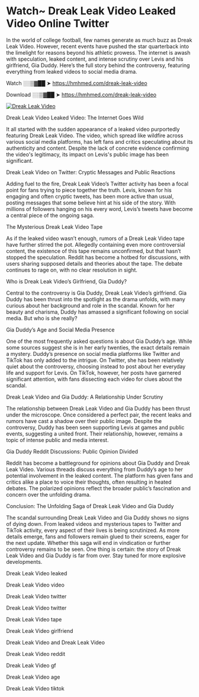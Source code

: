 # Watch~ Dreak Leak Video Leaked Video Online Twitter

In the world of college football, few names generate as much buzz as Dreak Leak Video. However, recent events have pushed the star quarterback into the limelight for reasons beyond his athletic prowess. The internet is awash with speculation, leaked content, and intense scrutiny over Levis and his girlfriend, Gia Duddy. Here’s the full story behind the controversy, featuring everything from leaked videos to social media drama.

Watch ░░▒▓██ ➤ https://hmhmed.com/dreak-leak-video

Download ░░▒▓██ ➤ https://hmhmed.com/dreak-leak-video

[![Dreak Leak Video](https://i.imgur.com/dJHk4Zq.gif)](https://hmhmed.com/dreak-leak-video)

Dreak Leak Video Leaked Video: The Internet Goes Wild

It all started with the sudden appearance of a leaked video purportedly featuring Dreak Leak Video. The video, which spread like wildfire across various social media platforms, has left fans and critics speculating about its authenticity and content. Despite the lack of concrete evidence confirming the video's legitimacy, its impact on Levis's public image has been significant.

Dreak Leak Video on Twitter: Cryptic Messages and Public Reactions

Adding fuel to the fire, Dreak Leak Video’s Twitter activity has been a focal point for fans trying to piece together the truth. Levis, known for his engaging and often cryptic tweets, has been more active than usual, posting messages that some believe hint at his side of the story. With millions of followers hanging on his every word, Levis’s tweets have become a central piece of the ongoing saga.

The Mysterious Dreak Leak Video Tape

As if the leaked video wasn’t enough, rumors of a Dreak Leak Video tape have further stirred the pot. Allegedly containing even more controversial content, the existence of this tape remains unconfirmed, but that hasn’t stopped the speculation. Reddit has become a hotbed for discussions, with users sharing supposed details and theories about the tape. The debate continues to rage on, with no clear resolution in sight.

Who is Dreak Leak Video’s Girlfriend, Gia Duddy?

Central to the controversy is Gia Duddy, Dreak Leak Video’s girlfriend. Gia Duddy has been thrust into the spotlight as the drama unfolds, with many curious about her background and role in the scandal. Known for her beauty and charisma, Duddy has amassed a significant following on social media. But who is she really?

Gia Duddy’s Age and Social Media Presence

One of the most frequently asked questions is about Gia Duddy’s age. While some sources suggest she is in her early twenties, the exact details remain a mystery. Duddy’s presence on social media platforms like Twitter and TikTok has only added to the intrigue. On Twitter, she has been relatively quiet about the controversy, choosing instead to post about her everyday life and support for Levis. On TikTok, however, her posts have garnered significant attention, with fans dissecting each video for clues about the scandal.

Dreak Leak Video and Gia Duddy: A Relationship Under Scrutiny

The relationship between Dreak Leak Video and Gia Duddy has been thrust under the microscope. Once considered a perfect pair, the recent leaks and rumors have cast a shadow over their public image. Despite the controversy, Duddy has been seen supporting Levis at games and public events, suggesting a united front. Their relationship, however, remains a topic of intense public and media interest.

Gia Duddy Reddit Discussions: Public Opinion Divided

Reddit has become a battleground for opinions about Gia Duddy and Dreak Leak Video. Various threads discuss everything from Duddy’s age to her potential involvement in the leaked content. The platform has given fans and critics alike a place to voice their thoughts, often resulting in heated debates. The polarized opinions reflect the broader public’s fascination and concern over the unfolding drama.

Conclusion: The Unfolding Saga of Dreak Leak Video and Gia Duddy

The scandal surrounding Dreak Leak Video and Gia Duddy shows no signs of dying down. From leaked videos and mysterious tapes to Twitter and TikTok activity, every aspect of their lives is being scrutinized. As more details emerge, fans and followers remain glued to their screens, eager for the next update. Whether this saga will end in vindication or further controversy remains to be seen. One thing is certain: the story of Dreak Leak Video and Gia Duddy is far from over. Stay tuned for more explosive developments.

Dreak Leak Video leaked

Dreak Leak Video video

Dreak Leak Video twitter

Dreak Leak Video twitter

Dreak Leak Video tape

Dreak Leak Video girlfriend

Dreak Leak Video and Dreak Leak Video

Dreak Leak Video reddit

Dreak Leak Video gf

Dreak Leak Video age

Dreak Leak Video tiktok